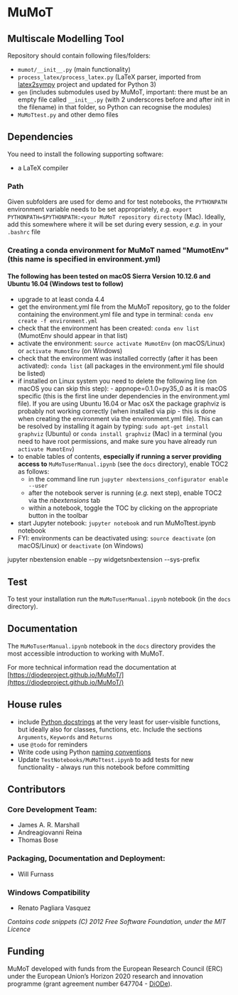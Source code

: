 # MuMoT
Multiscale Modelling Tool
---
Repository should contain following files/folders:
* `mumot/__init__.py` (main functionality)
* `process_latex/process_latex.py` (LaTeX parser, imported from [latex2sympy](https://github.com/augustt198/latex2sympy) project and updated for Python 3)
* `gen` (includes submodules used by MuMoT, important: there must be an empty file called `__init__.py` (with 2 underscores before and after init in the filename) in that folder, so Python can recognise the modules)
* `MuMoTtest.py` and other demo files

## Dependencies
You need to install the following supporting software:

* a LaTeX compiler

### Path
Given subfolders are used for demo and for test notebooks, the `PYTHONPATH` environment variable needs to be set appropriately, *e.g.* `export PYTHONPATH=$PYTHONPATH:<your MuMoT repository directoty` (Mac). Ideally, add this somewhere where it will be set during every session, *e.g.* in your `.bashrc` file

### Creating a conda environment for MuMoT named "MumotEnv" (this name is specified in environment.yml)

#### The following has been tested on macOS Sierra Version 10.12.6 and Ubuntu 16.04 (Windows test to follow)

* upgrade to at least conda 4.4
* get the environment.yml file from the MuMoT repository, go to the folder containing the environment.yml file and type in terminal: `conda env create -f environment.yml`
* check that the environment has been created: `conda env list` (MumotEnv should appear in that list)
* activate the environment: `source activate MumotEnv` (on macOS/Linux) or `activate MumotEnv` (on Windows)
* check that the environment was installed correctly (after it has been activated): `conda list` (all packages in the environment.yml file should be listed)
* if installed on Linux system you need to delete the following line (on macOS you can skip this step): - appnope=0.1.0=py35_0 as it is macOS specific (this is the first line under dependencies in the environment.yml file). If you are using Ubuntu 16.04 or Mac osX the package graphviz is probably not working correctly (when installed via pip - this is done when creating the environment via the environment.yml file). This can be resolved by installing it again by typing: `sudo apt-get install graphviz` (Ubuntu) or `conda install graphviz` (Mac) in a terminal (you need to have root permissions, and make sure you have already run `activate MumotEnv`)
* to enable tables of contents, **especially if running a server providing access to** `MuMoTuserManual.ipynb` (see the `docs` directory), enable TOC2 as follows:
    * in the command line run `jupyter nbextensions_configurator enable --user`
    * after the notebook server is running (*e.g.* next step), enable TOC2 via the *nbextensions* tab
    * within a notebook, toggle the TOC by clicking on the appropriate button in the toolbar
* start Jupyter notebook: `jupyter notebook` and run MuMoTtest.ipynb notebook
* FYI: environments can be deactivated using: `source deactivate` (on macOS/Linux) or `deactivate` (on Windows)

jupyter nbextension enable --py widgetsnbextension --sys-prefix

## Test
To test your installation run the `MuMoTuserManual.ipynb` notebook (in the `docs` directory).

## Documentation
The `MuMoTuserManual.ipynb` notebook in the `docs` directory provides the most accessible introduction to working with MuMoT.

For more technical information read the documentation at [https://diodeproject.github.io/MuMoT/](https://diodeproject.github.io/MuMoT/)

## House rules
* include [Python docstrings](https://www.python.org/dev/peps/pep-0257/) at the very least for user-visible functions, but ideally also for classes, functions, etc. Include the sections `Arguments`, `Keywords` and `Returns`
* use `@todo` for reminders
* Write code using Python [naming conventions](https://www.python.org/dev/peps/pep-0008/#naming-conventions)
* Update `TestNotebooks/MuMoTtest.ipynb` to add tests for new functionality - always run this notebook before committing

## Contributors

### Core Development Team:
* James A. R. Marshall
* Andreagiovanni Reina
* Thomas Bose

### Packaging, Documentation and Deployment:
* Will Furnass

### Windows Compatibility
* Renato Pagliara Vasquez

*Contains code snippets (C) 2012 Free Software Foundation, under the MIT Licence*

## Funding
MuMoT developed with funds from the European Research Council (ERC) under the European Union’s Horizon 2020 research and innovation programme (grant agreement number 647704 - [DiODe](http://diode.group.shef.ac.uk)).
